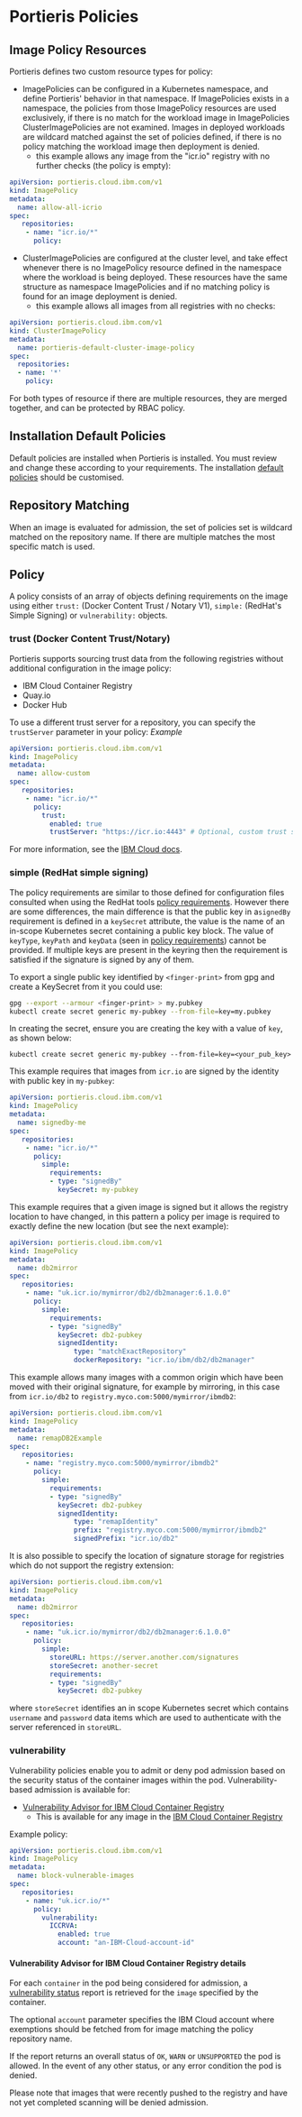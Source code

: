 # Portieris Policies

## Image Policy Resources

Portieris defines two custom resource types for policy:

* ImagePolicies can be configured in a Kubernetes namespace, and define Portieris' behavior in that namespace. If ImagePolicies exists in a namespace, the policies from those ImagePolicy resources are used exclusively, if there is no match for the workload image in ImagePolicies ClusterImagePolicies are not examined. Images in deployed workloads are wildcard matched against the set of policies defined, if there is no policy matching the workload image then deployment is denied.
  - this example allows any image from the "icr.io" registry with no further checks (the policy is empty):
```yaml
apiVersion: portieris.cloud.ibm.com/v1
kind: ImagePolicy
metadata:
  name: allow-all-icrio
spec:
   repositories:
    - name: "icr.io/*"
      policy:
```

* ClusterImagePolicies are configured at the cluster level, and take effect whenever there is no ImagePolicy resource defined in the namespace where the workload is being deployed. These resources have the same structure as namespace ImagePolicies and if no matching policy is found for an image deployment is denied.
  - this example allows all images from all registries with no checks:

```yaml
apiVersion: portieris.cloud.ibm.com/v1
kind: ClusterImagePolicy
metadata:
  name: portieris-default-cluster-image-policy
spec:
  repositories:
  - name: '*'
    policy:
```

For both types of resource if there are multiple resources, they are merged together, and can be protected by RBAC policy.

## Installation Default Policies

Default policies are installed when Portieris is installed. You must review and change these according to your requirements.
The installation [default policies](helm/portieris/templates/default/policies.yaml) should be customised.

## Repository Matching

When an image is evaluated for admission, the set of policies set is wildcard matched on the repository name. If there are multiple matches the most specific match is used.

## Policy
A policy consists of an array of objects defining requirements on the image using either `trust:` (Docker Content Trust / Notary V1), `simple:` (RedHat's Simple Signing) or `vulnerability:` objects.

### trust (Docker Content Trust/Notary)
Portieris supports sourcing trust data from the following registries without additional configuration in the image policy:

* IBM Cloud Container Registry
* Quay.io
* Docker Hub

To use a different trust server for a repository, you can specify the `trustServer` parameter in your policy:
*Example*
```yaml
apiVersion: portieris.cloud.ibm.com/v1
kind: ImagePolicy
metadata:
  name: allow-custom
spec:
   repositories:
    - name: "icr.io/*"
      policy:
        trust:
          enabled: true
          trustServer: "https://icr.io:4443" # Optional, custom trust server for repository
```

For more information, see the [IBM Cloud docs](https://cloud.ibm.com/docs/services/Registry?topic=registry-security_enforce#customize_policies).

### simple (RedHat simple signing)
The policy requirements are similar to those defined for configuration files consulted when using the RedHat tools [policy requirements](https://github.com/containers/image/blob/master/docs/containers-policy.json.5.md#policy-requirements). However there are some differences, the main difference is that the public key in a`signedBy` requirement is defined in a `keySecret` attribute, the value is the name of an in-scope Kubernetes secret containing a public key block. The value of `keyType`, `keyPath` and `keyData` (seen in [policy requirements](https://github.com/containers/image/blob/master/docs/containers-policy.json.5.md#policy-requirements)) cannot be provided. If multiple keys are present in the keyring then the requirement is satisfied if the signature is signed by any of them.

To export a single public key identified by `<finger-print>` from gpg and create a KeySecret from it you could use:
```bash
gpg --export --armour <finger-print> > my.pubkey
kubectl create secret generic my-pubkey --from-file=key=my.pubkey
```

In creating the secret, ensure you are creating the key with a value of `key`, as shown below:

`kubectl create secret generic my-pubkey --from-file=key=<your_pub_key>`

This example requires that images from `icr.io` are signed by the identity with public key in `my-pubkey`:
```yaml
apiVersion: portieris.cloud.ibm.com/v1
kind: ImagePolicy
metadata:
  name: signedby-me
spec:
   repositories:
    - name: "icr.io/*"
      policy:
        simple:
          requirements:
          - type: "signedBy"
            keySecret: my-pubkey
```

This example requires that a given image is signed but it allows the registry location to have changed, in this pattern a policy per image is required to exactly define the new location (but see the next example):
```yaml
apiVersion: portieris.cloud.ibm.com/v1
kind: ImagePolicy
metadata:
  name: db2mirror
spec:
   repositories:
    - name: "uk.icr.io/mymirror/db2/db2manager:6.1.0.0"
      policy:
        simple:
          requirements:
          - type: "signedBy"
            keySecret: db2-pubkey
            signedIdentity:
                type: "matchExactRepository"
                dockerRepository: "icr.io/ibm/db2/db2manager"
```

This example allows many images with a common origin which have been moved with their original signature, for example by mirroring, in this case from `icr.io/db2` to `registry.myco.com:5000/mymirror/ibmdb2`:
```yaml
apiVersion: portieris.cloud.ibm.com/v1
kind: ImagePolicy
metadata:
  name: remapDB2Example
spec:
   repositories:
    - name: "registry.myco.com:5000/mymirror/ibmdb2"
      policy:
        simple:
          requirements:
          - type: "signedBy"
            keySecret: db2-pubkey
            signedIdentity:
                type: "remapIdentity"
                prefix: "registry.myco.com:5000/mymirror/ibmdb2"
                signedPrefix: "icr.io/db2"
```


It is also possible to specify the location of signature storage for registries which do not support the registry extension:
```yaml
apiVersion: portieris.cloud.ibm.com/v1
kind: ImagePolicy
metadata:
  name: db2mirror
spec:
   repositories:
    - name: "uk.icr.io/mymirror/db2/db2manager:6.1.0.0"
      policy:
        simple:
          storeURL: https://server.another.com/signatures
          storeSecret: another-secret
          requirements:
          - type: "signedBy"
            keySecret: db2-pubkey
```
where `storeSecret` identifies an in scope Kubernetes secret which contains `username` and `password` data items which are used to authenticate with the server referenced in `storeURL`.

### vulnerability

Vulnerability policies enable you to admit or deny pod admission based on the security status of the container images within the pod. Vulnerability-based admission is available for:
* [Vulnerability Advisor for IBM Cloud Container Registry](https://cloud.ibm.com/docs/Registry?topic=va-va_index)
    * This is available for any image in the [IBM Cloud Container Registry](https://www.ibm.com/uk-en/cloud/container-registry)

Example policy:
```yaml
apiVersion: portieris.cloud.ibm.com/v1
kind: ImagePolicy
metadata:
  name: block-vulnerable-images
spec:
   repositories:
    - name: "uk.icr.io/*"
      policy:
        vulnerability:
          ICCRVA:
            enabled: true
            account: "an-IBM-Cloud-account-id"
```

#### Vulnerability Advisor for IBM Cloud Container Registry details
For each `container` in the pod being considered for admission, a [vulnerability status](https://cloud.ibm.com/apidocs/container-registry/va#imagestatusquerypath) report is retrieved for the `image` specified by the container.

The optional `account` parameter specifies the IBM Cloud account where exemptions should be fetched from for image matching the policy repository name.

If the report returns an overall status of `OK`, `WARN` or `UNSUPPORTED` the pod is allowed. In the event of any other status, or any error condition the pod is denied.

Please note that images that were recently pushed to the registry and have not yet completed scanning will be denied admission.
